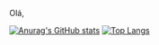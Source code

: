 Olá,

[![Anurag's GitHub stats](https://github-readme-stats.vercel.app/api?username=blbcava&theme=synthwave&&layout=compact)](https://github.com/blbcava/github-readme-stats)
[![Top Langs](https://github-readme-stats.vercel.app/api/top-langs/?username=blbcava&layout=donut&theme=synthwave)](https://github.com/blbcava/github-readme-stats)
